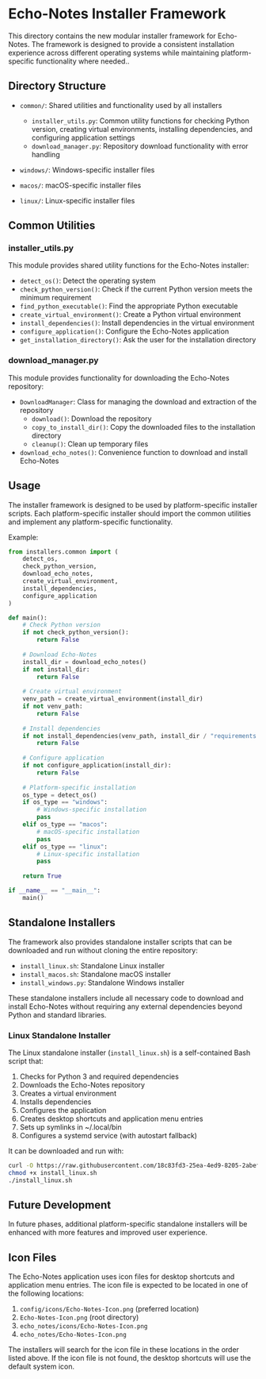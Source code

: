 # Echo-Notes Installer Framework

This directory contains the new modular installer framework for Echo-Notes. The framework is designed to provide a consistent installation experience across different operating systems while maintaining platform-specific functionality where needed..

## Directory Structure

- `common/`: Shared utilities and functionality used by all installers
  - `installer_utils.py`: Common utility functions for checking Python version, creating virtual environments, installing dependencies, and configuring application settings
  - `download_manager.py`: Repository download functionality with error handling
  
- `windows/`: Windows-specific installer files
- `macos/`: macOS-specific installer files
- `linux/`: Linux-specific installer files

## Common Utilities

### installer_utils.py

This module provides shared utility functions for the Echo-Notes installer:

- `detect_os()`: Detect the operating system
- `check_python_version()`: Check if the current Python version meets the minimum requirement
- `find_python_executable()`: Find the appropriate Python executable
- `create_virtual_environment()`: Create a Python virtual environment
- `install_dependencies()`: Install dependencies in the virtual environment
- `configure_application()`: Configure the Echo-Notes application
- `get_installation_directory()`: Ask the user for the installation directory

### download_manager.py

This module provides functionality for downloading the Echo-Notes repository:

- `DownloadManager`: Class for managing the download and extraction of the repository
  - `download()`: Download the repository
  - `copy_to_install_dir()`: Copy the downloaded files to the installation directory
  - `cleanup()`: Clean up temporary files
- `download_echo_notes()`: Convenience function to download and install Echo-Notes

## Usage

The installer framework is designed to be used by platform-specific installer scripts. Each platform-specific installer should import the common utilities and implement any platform-specific functionality.

Example:

```python
from installers.common import (
    detect_os,
    check_python_version,
    download_echo_notes,
    create_virtual_environment,
    install_dependencies,
    configure_application
)

def main():
    # Check Python version
    if not check_python_version():
        return False
    
    # Download Echo-Notes
    install_dir = download_echo_notes()
    if not install_dir:
        return False
    
    # Create virtual environment
    venv_path = create_virtual_environment(install_dir)
    if not venv_path:
        return False
    
    # Install dependencies
    if not install_dependencies(venv_path, install_dir / "requirements.txt"):
        return False
    
    # Configure application
    if not configure_application(install_dir):
        return False
    
    # Platform-specific installation
    os_type = detect_os()
    if os_type == "windows":
        # Windows-specific installation
        pass
    elif os_type == "macos":
        # macOS-specific installation
        pass
    elif os_type == "linux":
        # Linux-specific installation
        pass
    
    return True

if __name__ == "__main__":
    main()
```

## Standalone Installers

The framework also provides standalone installer scripts that can be downloaded and run without cloning the entire repository:

- `install_linux.sh`: Standalone Linux installer
- `install_macos.sh`: Standalone macOS installer
- `install_windows.py`: Standalone Windows installer

These standalone installers include all necessary code to download and install Echo-Notes without requiring any external dependencies beyond Python and standard libraries.

### Linux Standalone Installer

The Linux standalone installer (`install_linux.sh`) is a self-contained Bash script that:

1. Checks for Python 3 and required dependencies
2. Downloads the Echo-Notes repository
3. Creates a virtual environment
4. Installs dependencies
5. Configures the application
6. Creates desktop shortcuts and application menu entries
7. Sets up symlinks in ~/.local/bin
8. Configures a systemd service (with autostart fallback)

It can be downloaded and run with:

```bash
curl -O https://raw.githubusercontent.com/18c83fd3-25ea-4ed9-8205-2abeff9b3883/Echo-Notes/main/installers/install_linux.sh
chmod +x install_linux.sh
./install_linux.sh
```

## Future Development

In future phases, additional platform-specific standalone installers will be enhanced with more features and improved user experience.

## Icon Files

The Echo-Notes application uses icon files for desktop shortcuts and application menu entries. The icon file is expected to be located in one of the following locations:

1. `config/icons/Echo-Notes-Icon.png` (preferred location)
2. `Echo-Notes-Icon.png` (root directory)
3. `echo_notes/icons/Echo-Notes-Icon.png`
4. `echo_notes/Echo-Notes-Icon.png`

The installers will search for the icon file in these locations in the order listed above. If the icon file is not found, the desktop shortcuts will use the default system icon.